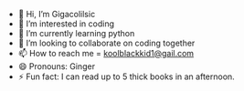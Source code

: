 - 👋 Hi, I’m Gigacolilsic
- 👀 I’m interested in coding
- 🌱 I’m currently learning python
- 💞️ I’m looking to collaborate on coding together
- 📫 How to reach me = koolblackkid1@gail.com
- 😄 Pronouns: Ginger
- ⚡ Fun fact: I can read up to 5 thick books in an afternoon.

<!---
Gigacolilsic/Gigacolilsic is a ✨ special ✨ repository because its `README.md` (this file) appears on your GitHub profile.
You can click the Preview link to take a look at your changes.
--->
